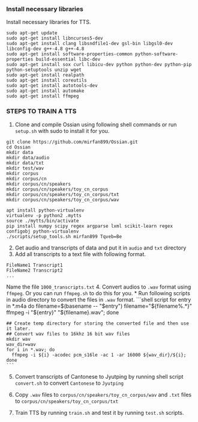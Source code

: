 ### Install necessary libraries
Install necessary libraries for TTS.
```shell script
sudo apt-get update
sudo apt-get install libncurses5-dev
sudo apt-get install clang libsndfile1-dev gsl-bin libgsl0-dev libconfig-dev g++-4.8 g++-4.8
sudo apt-get install software-properties-common python-software-properties build-essential libc-dev
sudo apt-get install sox curl libicu-dev python python-dev python-pip python-setuptools unzip wget
sudo apt-get install realpath
sudo apt-get install coreutils
sudo apt-get install autotools-dev
sudo apt-get install automake
sudo apt-get install ffmpeg
```
### STEPS TO TRAIN A TTS
1. Clone and compile Ossian using following shell commands or run `setup.sh` with sudo to install it for you.
```shell script
git clone https://github.com/mirfan899/Ossian.git
cd Ossian
mkdir data
mkdir data/audio
mkdir data/txt
mkdir test/wav
mkdir corpus
mkdir corpus/cn
mkdir corpus/cn/speakers
mkdir corpus/cn/speakers/toy_cn_corpus
mkdir corpus/cn/speakers/toy_cn_corpus/txt
mkdir corpus/cn/speakers/toy_cn_corpus/wav

apt install python-virtualenv
virtualenv -p python2 .mytts
source ./mytts/bin/activate
pip install numpy scipy regex argparse lxml scikit-learn regex configobj python-virtualenv
./scripts/setup_tools.sh mirfan899 Tqveb=Be
```
2. Get audio and transcripts of data and put it in `audio` and `txt` directory
3. Add all transcripts to a text file with following format.
```text
FileName1 Transcript1
FileName2 Transcript2
...
```
Name the file `1000_transcripts.txt`
4. Convert audios to `.wav` format using `ffmpeg`. Or you can run `ffmpeg.sh` to do this for you.
    * Run following scripts in audio directory to convert the files in `.wav` format.
    ```shell script
    for entry in *.m4a
    do
      filename=$(basename -- "$entry")
      filename="${filename%.*}"
      ffmpeg -i "${entry}" "${filename}.wav";
    done
    
    ## Create temp directory for storing the converted file and then use it later.
    ## Convert wav files to 16khz 16 bit wav files
    mkdir wav
    wav_dir=wav
    for i in *.wav; do
      ffmpeg -i ${i} -acodec pcm_s16le -ac 1 -ar 16000 ${wav_dir}/${i};
    done
    ```
5. Convert transcripts of Cantonese to Jyutping by running shell script `convert.sh` to convert `Cantonese` to `Jyutping`
    
6. Copy `.wav` files to  `corpus/cn/speakers/toy_cn_corpus/wav` and `.txt` files to `corpus/cn/speakers/toy_cn_corpus/txt`
7. Train TTS by running `train.sh` and test it by running `test.sh` scripts.